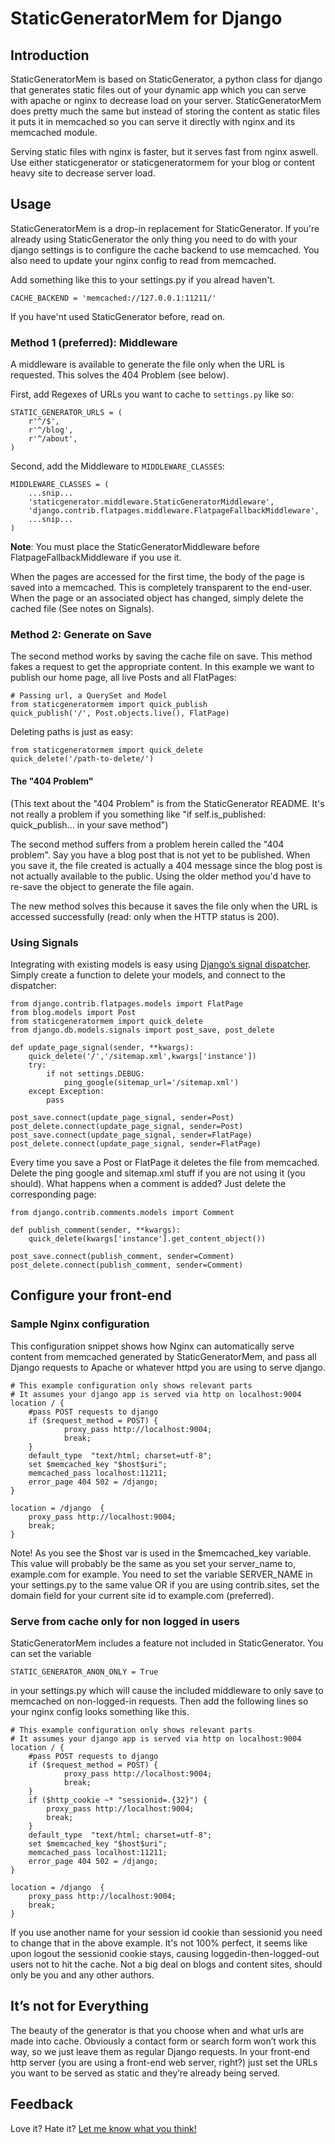 # StaticGeneratorMem for Django

## Introduction

StaticGeneratorMem is based on StaticGenerator, a python class for django that generates static files out of your dynamic app which you can serve with apache or nginx to decrease load on your server. StaticGeneratorMem does pretty much the same but instead of storing the content as static files it puts it in memcached so you can serve it directly with nginx and its memcached module.

Serving static files with nginx is faster, but it serves fast from nginx aswell. Use either staticgenerator or staticgeneratormem for your blog or content heavy site to decrease server load.

## Usage

StaticGeneratorMem is a drop-in replacement for StaticGenerator. If you're already using StaticGenerator the only thing you need to do with your django settings is to configure the cache backend to use memcached. You also need to update your nginx config to read from memcached.

Add something like this to your settings.py if you alread haven't.
    
    CACHE_BACKEND = 'memcached://127.0.0.1:11211/'

If you have'nt used StaticGenerator before, read on.

### Method 1 (preferred): Middleware

A middleware is available to generate the file only when the URL is requested. This solves the 404 Problem (see below).

First, add Regexes of URLs you want to cache to `settings.py` like so:

    STATIC_GENERATOR_URLS = (
        r'^/$',
        r'^/blog',
        r'^/about',
    )
    
Second, add the Middleware to `MIDDLEWARE_CLASSES`:

    MIDDLEWARE_CLASSES = (
        ...snip...
        'staticgenerator.middleware.StaticGeneratorMiddleware',
        'django.contrib.flatpages.middleware.FlatpageFallbackMiddleware',
        ...snip...
    )
    
**Note**: You must place the StaticGeneratorMiddleware before FlatpageFallbackMiddleware if you use it.
    
When the pages are accessed for the first time, the body of the page is saved into a memcached. This is completely transparent to the end-user. When the page or an associated object has changed, simply delete the cached file (See notes on Signals).

### Method 2: Generate on Save

The second method works by saving the cache file on save. This method fakes a request to get the appropriate content. In this example we want to publish our home page, all live Posts and all FlatPages:

    # Passing url, a QuerySet and Model
    from staticgeneratormem import quick_publish
    quick_publish('/', Post.objects.live(), FlatPage)

Deleting paths is just as easy:

    from staticgeneratormem import quick_delete
    quick_delete('/path-to-delete/')


#### The "404 Problem"

(This text about the "404 Problem" is from the StaticGenerator README. It's not really a problem if you something like "if self.is_published: quick_publish...  in your save method")

The second method suffers from a problem herein called the "404 problem". Say you have a blog post that is not yet to be published. When you save it, the file created is actually a 404 message since the blog post is not actually available to the public. Using the older method you'd have to re-save the object to generate the file again.

The new method solves this because it saves the file only when the URL is accessed successfully (read: only when the HTTP status is 200).

### Using Signals

Integrating with existing models is easy using [Django’s signal dispatcher](http://code.djangoproject.com/wiki/Signals). Simply create a function to delete your models, and connect to the dispatcher:

    from django.contrib.flatpages.models import FlatPage
    from blog.models import Post
    from staticgeneratormem import quick_delete
    from django.db.models.signals import post_save, post_delete

    def update_page_signal(sender, **kwargs):
        quick_delete('/','/sitemap.xml',kwargs['instance'])
        try:
            if not settings.DEBUG:
                ping_google(sitemap_url='/sitemap.xml')
        except Exception:
            pass

    post_save.connect(update_page_signal, sender=Post)
    post_delete.connect(update_page_signal, sender=Post)
    post_save.connect(update_page_signal, sender=FlatPage)
    post_delete.connect(update_page_signal, sender=FlatPage)
    
Every time you save a Post or FlatPage it deletes the file from memcached. Delete the ping google and sitemap.xml stuff if you are not using it (you should). What happens when a comment is added? Just delete the corresponding page:

    from django.contrib.comments.models import Comment

    def publish_comment(sender, **kwargs):
        quick_delete(kwargs['instance'].get_content_object())

    post_save.connect(publish_comment, sender=Comment)
    post_delete.connect(publish_comment, sender=Comment)
    
## Configure your front-end

### Sample Nginx configuration

This configuration snippet shows how Nginx can automatically serve content from memcached generated by StaticGeneratorMem, and pass all Django requests to Apache or whatever httpd you are using to serve django. 

    # This example configuration only shows relevant parts
    # It assumes your django app is served via http on localhost:9004
    location / {
        #pass POST requests to django
        if ($request_method = POST) {
                proxy_pass http://localhost:9004;
                break;
        }
        default_type  "text/html; charset=utf-8";
        set $memcached_key "$host$uri";
        memcached_pass localhost:11211;
        error_page 404 502 = /django;
    }
    
    location = /django  {
        proxy_pass http://localhost:9004;
        break;
    }
    
Note! As you see the $host var is used in the $memcached_key variable. This value will probably be the same as you set your server_name to, example.com for example. You need to set the variable SERVER_NAME in your settings.py to the same value OR if you are using contrib.sites, set the domain field for your current site id to example.com (preferred).

### Serve from cache only for non logged in users

StaticGeneratorMem includes a feature not included in StaticGenerator.
You can set the variable 
    
    STATIC_GENERATOR_ANON_ONLY = True

in your settings.py which will cause the included middleware to only save to memcached on non-logged-in requests. Then add the following lines so your nginx config looks something like this.

    # This example configuration only shows relevant parts
    # It assumes your django app is served via http on localhost:9004
    location / {
        #pass POST requests to django
        if ($request_method = POST) {
                proxy_pass http://localhost:9004;
                break;
        }
        if ($http_cookie ~* "sessionid=.{32}") {
            proxy_pass http://localhost:9004;
            break;
        }
        default_type  "text/html; charset=utf-8";
        set $memcached_key "$host$uri";
        memcached_pass localhost:11211;
        error_page 404 502 = /django;
    }
    
    location = /django  {
        proxy_pass http://localhost:9004;
        break;
    }

If you use another name for your session id cookie than sessionid you need to change that in the above example. It's not 100% perfect, it seems like upon logout the sessionid cookie stays, causing loggedin-then-logged-out users not to hit the cache. Not a big deal on blogs and content sites, should only be you and any other authors. 
    
## It’s not for Everything

The beauty of the generator is that you choose when and what urls are made into cache. Obviously a contact form or search form won’t work this way, so we just leave them as regular Django requests. In your front-end http server (you are using a front-end web server, right?) just set the URLs you want to be served as static and they’re already being served.

## Feedback

Love it? Hate it? [Let me know what you think!](http://twitter.com/andriijas)